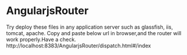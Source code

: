 # AngularjsRouter

Try deploy these files in any application server such as glassfish, iis, tomcat, apache.
Copy and paste below url in browser,and the router will work properly.Have a check.
http://localhost:8383/AngularjsRouter/dispatch.html#/index
